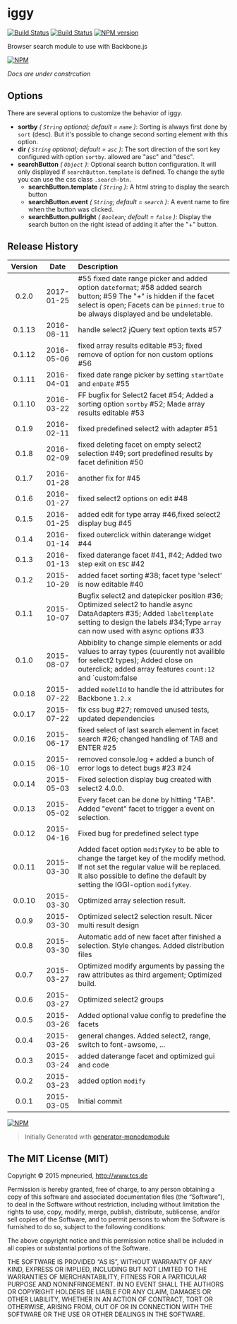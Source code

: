 iggy
============

[![Build Status](https://secure.travis-ci.org/mpneuried/iggy.png?branch=master)](http://travis-ci.org/mpneuried/iggy)
[![Build Status](https://david-dm.org/mpneuried/iggy.png)](https://david-dm.org/mpneuried/iggy)
[![NPM version](https://badge.fury.io/js/iggy.png)](http://badge.fury.io/js/iggy)

Browser search module to use with Backbone.js

[![NPM](https://nodei.co/npm/iggy.png?downloads=true&stars=true)](https://nodei.co/npm/iggy/)

*Docs are under constrcution* 

## Options

There are several options to customize the behavior of iggy.

- **sortby** *( `String` optional; default = `name` )*: Sorting is always first done by `sort` (desc). But it's possible to change second sorting element with this option.
- **dir** *( `String` optional; default = `asc` )*: The sort direction of the sort key configured with option `sortby`. allowed are "asc" and "desc".
- **searchButton** *( `Object` )*: Optional search button configuration. It will only displayed if `searchButton.template` is defined. To change the sytle you can use the css class `.search-btn`.
	- **searchButton.template** *( `String` )*: A html string to display the search button
	- **searchButton.event** *( `String`; default = `search` )*: A event name to fire when the button was clicked.
	- **searchButton.pullright** *( `Boolean`; default = `false` )*: Display the search button on the right istead of adding it after the "+" button.


## Release History
|Version|Date|Description|
|:--:|:--:|:--|
|0.2.0|2017-01-25|#55 fixed date range picker and added option `dateformat`; #58 added search button; #59 The "+" is hidden if the facet select is open; Facets can be `pinned:true` to be always displayed and be undeletable. |
|0.1.13|2016-08-11|handle select2 jQuery text option texts #57|
|0.1.12|2016-05-06|fixed array results editable #53; fixed remove of option for non custom options #56|
|0.1.11|2016-04-01|fixed date range picker by setting `startDate` and `enDate` #55|
|0.1.10|2016-03-22|FF bugfix for Select2 facet #54; Added a sorting option `sortby` #52; Made array results editable #53|
|0.1.9|2016-02-11|fixed predefined select2 with adapter #51 |
|0.1.8|2016-02-09|fixed deleting facet on empty select2 selection #49; sort predefined results by facet definition #50 |
|0.1.7|2016-01-28|another fix for #45 |
|0.1.6|2016-01-27|fixed select2 options on edit #48 |
|0.1.5|2016-01-25|added edit for type array #46,fixed select2 display bug #45 |
|0.1.4|2016-01-14|fixed outerclick within daterange widget #44|
|0.1.3|2016-01-13|fixed daterange facet #41, #42; Added two step exit on `ESC` #42|
|0.1.2|2015-10-29|added facet sorting #38; facet type 'select' is now editable #40|
|0.1.1|2015-10-07|Bugfix select2 and datepicker position #36; Optimized select2 to handle async DataAdapters #35; Added `labeltemplate` setting to design the labels #34;Type `array` can now used with async options #33|
|0.1.0|2015-08-07|Abbiblity to change simple elements or add values to array types (cuurently not availible for select2 types); Added close on outerclick; added array features `count:12` and `custom:false|true`;bugfix facet remove render;|
|0.0.18|2015-07-22|added `modelId` to handle the id attributes for Backbone `1.2.x`|
|0.0.17|2015-07-22|fix css bug #27; removed unused tests, updated dependencies|
|0.0.16|2015-06-17|fixed select of last search element in facet search #26; changed handling of TAB and ENTER #25|
|0.0.15|2015-06-10|removed console.log + added a bunch of error logs to detect bugs #23 #24|
|0.0.14|2015-05-03|Fixed selection display bug created with select2 4.0.0.|
|0.0.13|2015-05-02|Every facet can be done by hitting "TAB". Added "event" facet to trigger a event on selection.|
|0.0.12|2015-04-16|Fixed bug for predefined select type|
|0.0.11|2015-03-30|Added facet option `modifyKey` to be able to change the target key of the modify method. If not set the regular value will be replaced. It also possible to define the default by setting the IGGI-option `modifyKey`.|
|0.0.10|2015-03-30|Optimized array selection result.|
|0.0.9|2015-03-30|Optimized select2 selection result. Nicer multi result design|
|0.0.8|2015-03-30|Automatic add of new facet after finished a selection. Style changes. Added distribution files|
|0.0.7|2015-03-27|Optimized modify arguments by passing the raw attributes as third argement; Optimized build.|
|0.0.6|2015-03-27|Optimized select2 groups|
|0.0.5|2015-03-26|Added optional value config to predefine the facets|
|0.0.4|2015-03-26|general changes. Added select2, range, switch to font-awsome, ...|
|0.0.3|2015-03-24|added daterange facet and optimized gui and code |
|0.0.2|2015-03-23|added option `modify`|
|0.0.1|2015-03-05|Initial commit|

[![NPM](https://nodei.co/npm-dl/iggy.png?months=6)](https://nodei.co/npm/iggy/)

> Initially Generated with [generator-mpnodemodule](https://github.com/mpneuried/generator-mpnodemodule)

## The MIT License (MIT)

Copyright © 2015 mpneuried, http://www.tcs.de

Permission is hereby granted, free of charge, to any person obtaining a copy of this software and associated documentation files (the “Software”), to deal in the Software without restriction, including without limitation the rights to use, copy, modify, merge, publish, distribute, sublicense, and/or sell copies of the Software, and to permit persons to whom the Software is furnished to do so, subject to the following conditions:

The above copyright notice and this permission notice shall be included in all copies or substantial portions of the Software.

THE SOFTWARE IS PROVIDED “AS IS”, WITHOUT WARRANTY OF ANY KIND, EXPRESS OR IMPLIED, INCLUDING BUT NOT LIMITED TO THE WARRANTIES OF MERCHANTABILITY, FITNESS FOR A PARTICULAR PURPOSE AND NONINFRINGEMENT. IN NO EVENT SHALL THE AUTHORS OR COPYRIGHT HOLDERS BE LIABLE FOR ANY CLAIM, DAMAGES OR OTHER LIABILITY, WHETHER IN AN ACTION OF CONTRACT, TORT OR OTHERWISE, ARISING FROM, OUT OF OR IN CONNECTION WITH THE SOFTWARE OR THE USE OR OTHER DEALINGS IN THE SOFTWARE.
